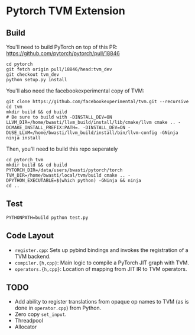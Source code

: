 # Pytorch TVM Extension

## Build

You'll need to build PyTorch on top of this PR: https://github.com/pytorch/pytorch/pull/18846
```
cd pytorch
git fetch origin pull/18846/head:tvm_dev
git checkout tvm_dev
python setup.py install
```

You'll also need the facebookexperimental copy of TVM:
```
git clone https://github.com/facebookexperimental/tvm.git --recursive
cd tvm
mkdir build && cd build
# Be sure to build with -DINSTALL_DEV=ON
LLVM_DIR=/home/bwasti/llvm_build/install/lib/cmake/llvm cmake .. -DCMAKE_INSTALL_PREFIX:PATH=. -DINSTALL_DEV=ON -DUSE_LLVM=/home/bwasti/llvm_build/install/bin/llvm-config -GNinja
ninja install
```

Then, you'll need to build this repo seperately
```
cd pytorch_tvm
mkdir build && cd build
PYTORCH_DIR=/data/users/bwasti/pytorch/torch TVM_DIR=/home/bwasti/local/tvm/build cmake .. -DPYTHON_EXECUTABLE=$(which python) -GNinja && ninja
cd ..
```

## Test

```
PYTHONPATH=build python test.py
```

## Code Layout

- `register.cpp`: Sets up pybind bindings and invokes the registration of a TVM backend.
- `compiler.{h,cpp}`: Main logic to compile a PyTorch JIT graph with TVM.
- `operators.{h,cpp}`: Location of mapping from JIT IR to TVM operators.


## TODO

- Add ability to register translations from opaque op names to TVM (as is done in `operator.cpp`) from Python.
- Zero copy `set_input`.
- Threadpool
- Allocator
